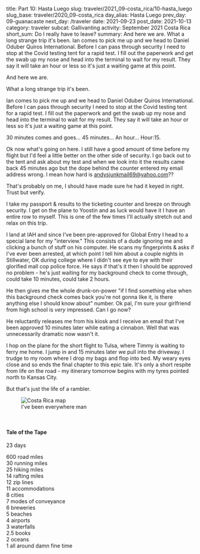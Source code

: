 title: Part 10: Hasta Luego
slug: traveler/2021_09-costa_rica/10-hasta_luego
slug_base: traveler/2020_09-costa_rica
day_alias: Hasta Luego
prev_day: 09-guanacaste
next_day: /traveler
date: 2021-09-23
post_date: 2021-10-13
category: traveler
subcat: Gallivanting
activity: September 2021 Costa Rica
short_sum: Do I really have to leave?
summary: And here we are. What a long strange trip it's been. Ian comes to pick me up and we head to Daniel Oduber Quiros International. Before I can pass through security I need to stop at the Covid testing tent for a rapid test. I fill out the paperwork and get the swab up my nose and head into the terminal to wait for my result. They say it will take an hour or less so it's just a waiting game at this point.

And here we are.

What a long strange trip it's been.

Ian comes to pick me up and we
head to Daniel Oduber Quiros International. Before I can pass through security I
need to stop at the Covid testing tent for a rapid test. I
fill out the paperwork and get the swab up my nose and head into the terminal to
wait for my result. They say it will take an hour or less so it's just a waiting
game at this point.

30 minutes comes and goes... 45 minutes... An hour... Hour:15.

Ok now what's going on here. I still have a good amount of time before my flight
but I'd feel a little better on the other side of security. I go back out to the
tent and ask about my test and when we look into it the results came back 45
minutes ago but the dope behind the counter entered my email address wrong. I
mean how hard is andysjunkmail69@yahoo.com??

That's probably on me, I should have made sure he had it keyed in right. Trust
but verify.

I take my passport & results to the ticketing counter and breeze on through
security. I get on the plane to Yoostin and as luck would have it I have an
entire row to myself. This is one of the few times I'll actually stretch out and
relax on this trip.

I land at IAH and since I've been pre-approved for Global Entry I head to a
special lane for my "interview." This consists of a dude ignoring me and
clicking a bunch of stuff on his computer. He scans my fingerprints & asks if
I've ever been arrested, at which point I tell him about a couple nights in
Stillwater, OK during college where I didn't see eye to eye with their glorified
mall cop police force. He says if that's it then I should be approved no problem -
he's just waiting for my background check to come through, could take 10 minutes,
could take 2 hours.

He then gives me the whole drunk-on-power "if I find something
else when this background check comes back you're not gonna like it, is there
anything else I should know about" number. Ok pal, I'm sure your girlfriend
from high school is *very* impressed. Can I go now?

He reluctantly releases me from his kiosk and I receive an email that I've been
approved 10 minutes later while eating a cinnabon. Well that was unnecessarily
dramatic now wasn't it.

I hop on the plane for the short flight to Tulsa, where Timmy is waiting to
ferry me home. I jump in and 15 minutes later we pull into the driveway. I trudge
to my room where I drop my bags and flop into bed. My weary
eyes close and so ends the final chapter to this epic tale. It's only a short respite
from life on the road - my itinerary tomorrow begins with my tyres pointed
north to Kansas City.

But that's just the life of a rambler.

<figure class="figure">
  <img class="figure-img img-fluid mt-2 rounded" src="/theme/images/traveler/2021_09-costa_rica/costa_rica_map.png" alt="Costa Rica map">
  <figcaption class="figure-caption">I've been everywhere man</figcaption>
</figure>

<br>
<h4 class="article-subheader">Tale of the Tape</h4>
23 days

600 road miles
<br>
30 running miles
<br>
25 hiking miles
<br>
14 rafting miles
<br>
12 zip lines
<br>
11 accommodations
<br>
8 cities
<br>
7 modes of conveyance
<br>
6 breweries
<br>
5 beaches
<br>
4 airports
<br>
3 waterfalls
<br>
2.5 books
<br>
2 oceans
<br>
1 all around damn fine time